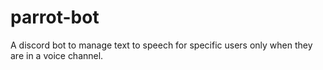# parrot-bot
A discord bot to manage text to speech for specific users only when they are in a voice channel.
